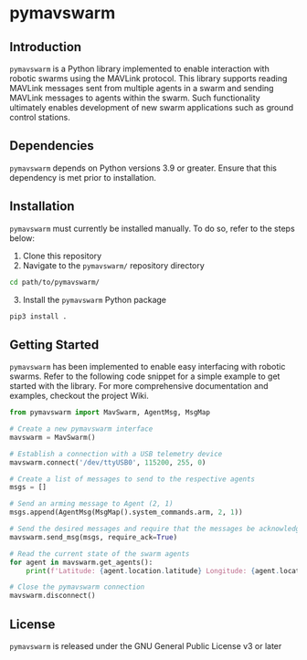 # pymavswarm

## Introduction
`pymavswarm` is a Python library implemented to enable interaction with robotic swarms using the MAVLink protocol. This library supports reading MAVLink messages sent from multiple agents in a swarm and sending MAVLink messages to agents within the swarm. Such functionality ultimately enables development of new swarm applications such as ground control stations.

## Dependencies
`pymavswarm` depends on Python versions 3.9 or greater. Ensure that this dependency is met prior to installation.

## Installation
`pymavswarm` must currently be installed manually. To do so, refer to the steps below:
1. Clone this repository
2. Navigate to the `pymavswarm/` repository directory
```bash
cd path/to/pymavswarm/
```
3. Install the `pymavswarm` Python package
```bash
pip3 install .
```

## Getting Started
`pymavswarm` has been implemented to enable easy interfacing with robotic swarms. Refer to the following code snippet for a simple example to get started with the library. For more comprehensive documentation and examples, checkout the project Wiki.

```python
from pymavswarm import MavSwarm, AgentMsg, MsgMap

# Create a new pymavswarm interface
mavswarm = MavSwarm()

# Establish a connection with a USB telemetry device
mavswarm.connect('/dev/ttyUSB0', 115200, 255, 0)

# Create a list of messages to send to the respective agents
msgs = []

# Send an arming message to Agent (2, 1)
msgs.append(AgentMsg(MsgMap().system_commands.arm, 2, 1))

# Send the desired messages and require that the messages be acknowledged
mavswarm.send_msg(msgs, require_ack=True)

# Read the current state of the swarm agents
for agent in mavswarm.get_agents():
    print(f'Latitude: {agent.location.latitude} Longitude: {agent.location.longitude}')

# Close the pymavswarm connection
mavswarm.disconnect()
```

## License
`pymavswarm` is released under the GNU General Public License v3 or later